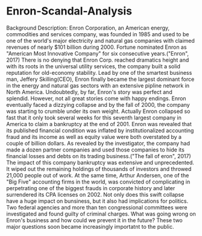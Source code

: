 # Enron-Scandal-Analysis
Background Description:  Enron Corporation, an American energy, commodities and services company, was founded in 1985 and used to be one of the world's major electricity and natural gas companies with claimed revenues of nearly $101 billion during 2000. Fortune nominated Enron as "American Most Innovative Company" for six consecutive years.("Enron", 2017) There is no denying that Enron Corp. reached dramatics height and with its roots in the universal utility services, the company built a solid reputation for old-economy stability. Lead by one of the smartest business man, Jeffery Skilling(CEO), Enron finally became the largest dominant force in the energy and natural gas sectors with an extensive pipline network in North America. Undoubtedly, by far, Enron's story was perfect and splendid. However, not all great stories come with happy endings. Enron eventually faced a dizzying collapse and by the fall of 2000, the company was starting to crumble under its own weight. Actually Enron collapsed so fast that it only took several weeks for this seventh largest company in America to claim a bankruptcy at the end of 2001.  Enron was revealed that its published financial condition was inflated by institutionalized accounting fraud and its income as well as equity value were both overstated by a couple of billion dollars. As revealed by the investigator, the company had made a dozen partner companies and used those companies to hide its financial losses and debts on its trading business.("The fall of eron", 2017) The impact of this company bankruptcy was extensive and unprecedented. It wiped out the remaining holdings of thousands of investors and throwed 21,000 people out of work. At the same time, Arthur Andersen, one of the "Big Five" accounting firms in the world, was convicted of complicating in perpetrating one of the biggest frauds in corporate history and later surrendered its CPA licenses on 2002. Not only does this swift collapse have a huge impact on bunsiness, but it also had implications for politics. Two federal agencies and more than ten congressional committees were investigated and found guilty of criminal charges. What was going wrong on Enron's business and how could we prevent it in the future? These two major questions soon became increasingly importatnt to the public.
